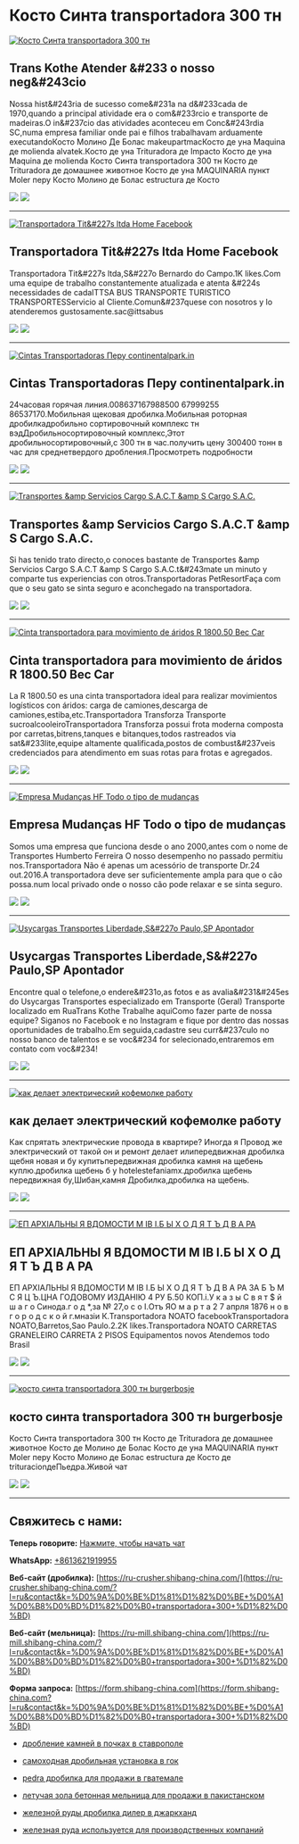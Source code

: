# Косто Синта transportadora 300 тн

<a href="https://swt.shibang-china.com/?n=lxq&l=ru&img&k=%D0%9A%D0%BE%D1%81%D1%82%D0%BE+%D0%A1%D0%B8%D0%BD%D1%82%D0%B0+transportadora+300+%D1%82%D0%BD" target="_blank">![Косто Синта transportadora 300 тн](http://static.shibang-china.com/all-800x300/178.jpg)</a>

## Trans Kothe Atender &#233 o nosso neg&#243cio
Nossa hist&#243ria de sucesso come&#231a na d&#233cada de 1970,quando a principal atividade era o com&#233rcio e transporte de madeiras.O in&#237cio das atividades aconteceu em Conc&#243rdia SC,numa empresa familiar onde pai e filhos trabalhavam arduamente executandoКосто Молино Де Болас makeupartmacКосто де уна Maquina де molienda alvatek.Косто де уна Trituradora де Impacto Косто де уна Maquina де molienda Косто Синта transportadora 300 тн Косто де Trituradora де домашнее животное Косто де уна MAQUINARIA пункт Moler перу Косто Молино де Болас estructura де Косто


<a href="https://whatsapp.shibangsoft.com/WhatsApp.php" target="_blank" title="WhatsApp">![](http://static.shibang-china.com/icon/whatsapp.png)</a> <a href="https://swt.shibang-china.com/?n=lxq&l=ru&icon&k=%D0%9A%D0%BE%D1%81%D1%82%D0%BE+%D0%A1%D0%B8%D0%BD%D1%82%D0%B0+transportadora+300+%D1%82%D0%BD" target="_blank">![](http://static.shibang-china.com/icon/chat-ru.png)</a>

---

<a href="https://swt.shibang-china.com/?n=lxq&l=ru&img&k=%D0%9A%D0%BE%D1%81%D1%82%D0%BE+%D0%A1%D0%B8%D0%BD%D1%82%D0%B0+transportadora+300+%D1%82%D0%BD" target="_blank">![Transportadora Tit&#227s ltda Home Facebook](http://static.shibang-china.com/all-800x300/234.jpg)</a>

## Transportadora Tit&#227s ltda Home Facebook
Transportadora Tit&#227s ltda,S&#227o Bernardo do Campo.1K likes.Com uma equipe de trabalho constantemente atualizada e atenta &#224s necessidades de cadaITTSA BUS TRANSPORTE TURISTICO TRANSPORTESServicio al Cliente.Comun&#237quese con nosotros y lo atenderemos gustosamente.sac@ittsabus


<a href="https://whatsapp.shibangsoft.com/WhatsApp.php" target="_blank" title="WhatsApp">![](http://static.shibang-china.com/icon/whatsapp.png)</a> <a href="https://swt.shibang-china.com/?n=lxq&l=ru&icon&k=%D0%9A%D0%BE%D1%81%D1%82%D0%BE+%D0%A1%D0%B8%D0%BD%D1%82%D0%B0+transportadora+300+%D1%82%D0%BD" target="_blank">![](http://static.shibang-china.com/icon/chat-ru.png)</a>

---

<a href="https://swt.shibang-china.com/?n=lxq&l=ru&img&k=%D0%9A%D0%BE%D1%81%D1%82%D0%BE+%D0%A1%D0%B8%D0%BD%D1%82%D0%B0+transportadora+300+%D1%82%D0%BD" target="_blank">![Cintas Transportadoras Перу continentalpark.in](http://static.shibang-china.com/all-800x300/674.jpg)</a>

## Cintas Transportadoras Перу continentalpark.in
24часовая горячая линия.008637167988500 67999255 86537170.Мобильная щековая дробилка.Мобильная роторная дробилкадробильно сортировочный комплекс тн вэдДробильносортировочный комплекс,Этот дробильносортировочный,c 300 тн в час.получить цену 300400 тонн в час для среднетвердого дробления.Просмотреть подробности


<a href="https://whatsapp.shibangsoft.com/WhatsApp.php" target="_blank" title="WhatsApp">![](http://static.shibang-china.com/icon/whatsapp.png)</a> <a href="https://swt.shibang-china.com/?n=lxq&l=ru&icon&k=%D0%9A%D0%BE%D1%81%D1%82%D0%BE+%D0%A1%D0%B8%D0%BD%D1%82%D0%B0+transportadora+300+%D1%82%D0%BD" target="_blank">![](http://static.shibang-china.com/icon/chat-ru.png)</a>

---

<a href="https://swt.shibang-china.com/?n=lxq&l=ru&img&k=%D0%9A%D0%BE%D1%81%D1%82%D0%BE+%D0%A1%D0%B8%D0%BD%D1%82%D0%B0+transportadora+300+%D1%82%D0%BD" target="_blank">![Transportes &amp Servicios Cargo S.A.C.T &amp S Cargo S.A.C.](http://static.shibang-china.com/all-800x300/215.jpg)</a>

## Transportes &amp Servicios Cargo S.A.C.T &amp S Cargo S.A.C.
Si has tenido trato directo,o conoces bastante de Transportes &amp Servicios Cargo S.A.C.T &amp S Cargo S.A.C.t&#243mate un minuto y comparte tus experiencias con otros.Transportadoras PetResortFaça com que o seu gato se sinta seguro e aconchegado na transportadora.


<a href="https://whatsapp.shibangsoft.com/WhatsApp.php" target="_blank" title="WhatsApp">![](http://static.shibang-china.com/icon/whatsapp.png)</a> <a href="https://swt.shibang-china.com/?n=lxq&l=ru&icon&k=%D0%9A%D0%BE%D1%81%D1%82%D0%BE+%D0%A1%D0%B8%D0%BD%D1%82%D0%B0+transportadora+300+%D1%82%D0%BD" target="_blank">![](http://static.shibang-china.com/icon/chat-ru.png)</a>

---

<a href="https://swt.shibang-china.com/?n=lxq&l=ru&img&k=%D0%9A%D0%BE%D1%81%D1%82%D0%BE+%D0%A1%D0%B8%D0%BD%D1%82%D0%B0+transportadora+300+%D1%82%D0%BD" target="_blank">![Cinta transportadora para movimiento de áridos R 1800.50 Bec Car](http://static.shibang-china.com/all-800x300/281.jpg)</a>

## Cinta transportadora para movimiento de áridos R 1800.50 Bec Car
La R 1800.50 es una cinta transportadora ideal para realizar movimientos logísticos con áridos: carga de camiones,descarga de camiones,estiba,etc.Transportadora Transforza Transporte sucroalcooleiroTransportadora Transforza possui frota moderna composta por carretas,bitrens,tanques e bitanques,todos rastreados via sat&#233lite,equipe altamente qualificada,postos de combust&#237veis credenciados para atendimento em suas rotas para frotas e agregados.


<a href="https://whatsapp.shibangsoft.com/WhatsApp.php" target="_blank" title="WhatsApp">![](http://static.shibang-china.com/icon/whatsapp.png)</a> <a href="https://swt.shibang-china.com/?n=lxq&l=ru&icon&k=%D0%9A%D0%BE%D1%81%D1%82%D0%BE+%D0%A1%D0%B8%D0%BD%D1%82%D0%B0+transportadora+300+%D1%82%D0%BD" target="_blank">![](http://static.shibang-china.com/icon/chat-ru.png)</a>

---

<a href="https://swt.shibang-china.com/?n=lxq&l=ru&img&k=%D0%9A%D0%BE%D1%81%D1%82%D0%BE+%D0%A1%D0%B8%D0%BD%D1%82%D0%B0+transportadora+300+%D1%82%D0%BD" target="_blank">![Empresa Mudanças HF Todo o tipo de mudanças](http://static.shibang-china.com/all-800x300/244.jpg)</a>

## Empresa Mudanças HF Todo o tipo de mudanças
Somos uma empresa que funciona desde o ano 2000,antes com o nome de Transportes Humberto Ferreira O nosso desempenho no passado permitiu nos.Transportadora Não é apenas um acessório de transporte Dr.24 out.2016.A transportadora deve ser suficientemente ampla para que o cão possa.num local privado onde o nosso cão pode relaxar e se sinta seguro.


<a href="https://whatsapp.shibangsoft.com/WhatsApp.php" target="_blank" title="WhatsApp">![](http://static.shibang-china.com/icon/whatsapp.png)</a> <a href="https://swt.shibang-china.com/?n=lxq&l=ru&icon&k=%D0%9A%D0%BE%D1%81%D1%82%D0%BE+%D0%A1%D0%B8%D0%BD%D1%82%D0%B0+transportadora+300+%D1%82%D0%BD" target="_blank">![](http://static.shibang-china.com/icon/chat-ru.png)</a>

---

<a href="https://swt.shibang-china.com/?n=lxq&l=ru&img&k=%D0%9A%D0%BE%D1%81%D1%82%D0%BE+%D0%A1%D0%B8%D0%BD%D1%82%D0%B0+transportadora+300+%D1%82%D0%BD" target="_blank">![Usycargas Transportes Liberdade,S&#227o Paulo,SP Apontador](http://static.shibang-china.com/all-800x300/248.jpg)</a>

## Usycargas Transportes Liberdade,S&#227o Paulo,SP Apontador
Encontre qual o telefone,o endere&#231o,as fotos e as avalia&#231&#245es do Usycargas Transportes especializado em Transporte (Geral) Transporte localizado em RuaTrans Kothe Trabalhe aquiComo fazer parte de nossa equipe? Siganos no Facebook e no Instagram e fique por dentro das nossas oportunidades de trabalho.Em seguida,cadastre seu curr&#237culo no nosso banco de talentos e se voc&#234 for selecionado,entraremos em contato com voc&#234!


<a href="https://whatsapp.shibangsoft.com/WhatsApp.php" target="_blank" title="WhatsApp">![](http://static.shibang-china.com/icon/whatsapp.png)</a> <a href="https://swt.shibang-china.com/?n=lxq&l=ru&icon&k=%D0%9A%D0%BE%D1%81%D1%82%D0%BE+%D0%A1%D0%B8%D0%BD%D1%82%D0%B0+transportadora+300+%D1%82%D0%BD" target="_blank">![](http://static.shibang-china.com/icon/chat-ru.png)</a>

---

<a href="https://swt.shibang-china.com/?n=lxq&l=ru&img&k=%D0%9A%D0%BE%D1%81%D1%82%D0%BE+%D0%A1%D0%B8%D0%BD%D1%82%D0%B0+transportadora+300+%D1%82%D0%BD" target="_blank">![как делает электрический кофемолке работу](http://static.shibang-china.com/all-800x300/178.jpg)</a>

## как делает электрический кофемолке работу
Как спрятать электрические провода в квартире? Иногда я Провод же электрический от такой он и ремонт делает илипередвижная дробилка щебня новая и бу купитьпередвижная дробилка камня на щебень куплю.дробилка щебень б у hotelestefaniamx.дробилка щебень передвижная бу,Шибан,камня Дробилка,дробилка на щебень.


<a href="https://whatsapp.shibangsoft.com/WhatsApp.php" target="_blank" title="WhatsApp">![](http://static.shibang-china.com/icon/whatsapp.png)</a> <a href="https://swt.shibang-china.com/?n=lxq&l=ru&icon&k=%D0%9A%D0%BE%D1%81%D1%82%D0%BE+%D0%A1%D0%B8%D0%BD%D1%82%D0%B0+transportadora+300+%D1%82%D0%BD" target="_blank">![](http://static.shibang-china.com/icon/chat-ru.png)</a>

---

<a href="https://swt.shibang-china.com/?n=lxq&l=ru&img&k=%D0%9A%D0%BE%D1%81%D1%82%D0%BE+%D0%A1%D0%B8%D0%BD%D1%82%D0%B0+transportadora+300+%D1%82%D0%BD" target="_blank">![ЕП АРХIАЛЬНЫ Я ВДОМОСТИ М IВ І.Б Ы Х О Д Я Т Ъ Д В А РА](http://static.shibang-china.com/all-800x300/414.jpg)</a>

## ЕП АРХIАЛЬНЫ Я ВДОМОСТИ М IВ І.Б Ы Х О Д Я Т Ъ Д В А РА
ЕП АРХIАЛЬНЫ Я ВДОМОСТИ М IВ І.Б Ы Х О Д Я Т Ъ Д В А РА ЗА Б Ъ М С Я Ц Ъ.ЦНА ГОДОВОМУ ИЗДАНIЮ 4 РУ Б.50 КОП.i.У к а з ы С в я т $ й ш а г о Синода.г о д *,за № 27,о с о I.Отъ ЯО м а р т а 2 7 апрля 1876 н о в г о р о д с к о й г.мназiи К.Transportadora NOATO facebookTransportadora NOATO,Barretos,Sao Paulo.2.2K likes.Transportadora NOATO CARRETAS GRANELEIRO CARRETA 2 PISOS Equipamentos novos Atendemos todo Brasil


<a href="https://whatsapp.shibangsoft.com/WhatsApp.php" target="_blank" title="WhatsApp">![](http://static.shibang-china.com/icon/whatsapp.png)</a> <a href="https://swt.shibang-china.com/?n=lxq&l=ru&icon&k=%D0%9A%D0%BE%D1%81%D1%82%D0%BE+%D0%A1%D0%B8%D0%BD%D1%82%D0%B0+transportadora+300+%D1%82%D0%BD" target="_blank">![](http://static.shibang-china.com/icon/chat-ru.png)</a>

---

<a href="https://swt.shibang-china.com/?n=lxq&l=ru&img&k=%D0%9A%D0%BE%D1%81%D1%82%D0%BE+%D0%A1%D0%B8%D0%BD%D1%82%D0%B0+transportadora+300+%D1%82%D0%BD" target="_blank">![косто синта transportadora 300 тн burgerbosje](http://static.shibang-china.com/all-800x300/991.jpg)</a>

## косто синта transportadora 300 тн burgerbosje
Косто Синта transportadora 300 тн Косто де Trituradora де домашнее животное Косто де Молино де Болас Косто де уна MAQUINARIA пункт Moler перу Косто Молино де Болас estructura де Косто де trituracionдеПьедра.Живой чат

<a href="https://whatsapp.shibangsoft.com/WhatsApp.php" target="_blank" title="WhatsApp">![](http://static.shibang-china.com/icon/whatsapp.png)</a> <a href="https://swt.shibang-china.com/?l=ru&icon&k=%D0%9A%D0%BE%D1%81%D1%82%D0%BE+%D0%A1%D0%B8%D0%BD%D1%82%D0%B0+transportadora+300+%D1%82%D0%BD" target="_blank">![](http://static.shibang-china.com/icon/chat-ru.png)</a>

---
## Свяжитесь с нами:

**Теперь говорите:** [Нажмите, чтобы начать чат](https://swt.shibang-china.com?l=ru&contact&k=%D0%9A%D0%BE%D1%81%D1%82%D0%BE+%D0%A1%D0%B8%D0%BD%D1%82%D0%B0+transportadora+300+%D1%82%D0%BD)

**WhatsApp:**  [+8613621919955](https://whatsapp.shibangsoft.com/WhatsApp.php)

**Веб-сайт (дробилка):** [https://ru-crusher.shibang-china.com/](https://ru-crusher.shibang-china.com/?l=ru&contact&k=%D0%9A%D0%BE%D1%81%D1%82%D0%BE+%D0%A1%D0%B8%D0%BD%D1%82%D0%B0+transportadora+300+%D1%82%D0%BD)

**Веб-сайт (мельница):** [https://ru-mill.shibang-china.com/](https://ru-mill.shibang-china.com/?l=ru&contact&k=%D0%9A%D0%BE%D1%81%D1%82%D0%BE+%D0%A1%D0%B8%D0%BD%D1%82%D0%B0+transportadora+300+%D1%82%D0%BD)

**Форма запроса:** [https://form.shibang-china.com](https://form.shibang-china.com?l=ru&contact&k=%D0%9A%D0%BE%D1%81%D1%82%D0%BE+%D0%A1%D0%B8%D0%BD%D1%82%D0%B0+transportadora+300+%D1%82%D0%BD)

* [дробление камней в почках в ставрополе](../55/%D0%B4%D1%80%D0%BE%D0%B1%D0%BB%D0%B5%D0%BD%D0%B8%D0%B5%20%D0%BA%D0%B0%D0%BC%D0%BD%D0%B5%D0%B9%20%D0%B2%20%D0%BF%D0%BE%D1%87%D0%BA%D0%B0%D1%85%20%D0%B2%20%D1%81%D1%82%D0%B0%D0%B2%D1%80%D0%BE%D0%BF%D0%BE%D0%BB%D0%B5.md)

* [самоходная дробильная установка в гок](../54/%D1%81%D0%B0%D0%BC%D0%BE%D1%85%D0%BE%D0%B4%D0%BD%D0%B0%D1%8F%20%D0%B4%D1%80%D0%BE%D0%B1%D0%B8%D0%BB%D1%8C%D0%BD%D0%B0%D1%8F%20%D1%83%D1%81%D1%82%D0%B0%D0%BD%D0%BE%D0%B2%D0%BA%D0%B0%20%D0%B2%20%D0%B3%D0%BE%D0%BA.md)

* [pedra дробилка для продажи в гватемале](../53/pedra%20%D0%B4%D1%80%D0%BE%D0%B1%D0%B8%D0%BB%D0%BA%D0%B0%20%D0%B4%D0%BB%D1%8F%20%D0%BF%D1%80%D0%BE%D0%B4%D0%B0%D0%B6%D0%B8%20%D0%B2%20%D0%B3%D0%B2%D0%B0%D1%82%D0%B5%D0%BC%D0%B0%D0%BB%D0%B5.md)

* [летучая зола бетонная мельница для продажи в пакистанском](../54/%D0%BB%D0%B5%D1%82%D1%83%D1%87%D0%B0%D1%8F%20%D0%B7%D0%BE%D0%BB%D0%B0%20%D0%B1%D0%B5%D1%82%D0%BE%D0%BD%D0%BD%D0%B0%D1%8F%20%D0%BC%D0%B5%D0%BB%D1%8C%D0%BD%D0%B8%D1%86%D0%B0%20%D0%B4%D0%BB%D1%8F%20%D0%BF%D1%80%D0%BE%D0%B4%D0%B0%D0%B6%D0%B8%20%D0%B2%20%D0%BF%D0%B0%D0%BA%D0%B8%D1%81%D1%82%D0%B0%D0%BD%D1%81%D0%BA%D0%BE%D0%BC.md)

* [железной руды дробилка дилер в джаркханд](../59/%D0%B6%D0%B5%D0%BB%D0%B5%D0%B7%D0%BD%D0%BE%D0%B9%20%D1%80%D1%83%D0%B4%D1%8B%20%D0%B4%D1%80%D0%BE%D0%B1%D0%B8%D0%BB%D0%BA%D0%B0%20%D0%B4%D0%B8%D0%BB%D0%B5%D1%80%20%D0%B2%20%D0%B4%D0%B6%D0%B0%D1%80%D0%BA%D1%85%D0%B0%D0%BD%D0%B4.md)

* [железная руда используется для производственных компаний](../52/%D0%B6%D0%B5%D0%BB%D0%B5%D0%B7%D0%BD%D0%B0%D1%8F%20%D1%80%D1%83%D0%B4%D0%B0%20%D0%B8%D1%81%D0%BF%D0%BE%D0%BB%D1%8C%D0%B7%D1%83%D0%B5%D1%82%D1%81%D1%8F%20%D0%B4%D0%BB%D1%8F%20%D0%BF%D1%80%D0%BE%D0%B8%D0%B7%D0%B2%D0%BE%D0%B4%D1%81%D1%82%D0%B2%D0%B5%D0%BD%D0%BD%D1%8B%D1%85%20%D0%BA%D0%BE%D0%BC%D0%BF%D0%B0%D0%BD%D0%B8%D0%B9.md)
